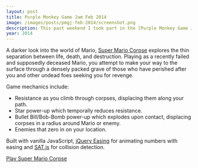 ```yaml
---
layout: post
title: Purple Monkey Game Jam Feb 2014
image: /images/posts/pmgj-feb-2014/screenshot.png
description: This past weekend I took part in the [Purple Monkey Game Jam](http://purplemonkeygamejam.com/), an event run and sponsored by [Cantina](http://cantina.co/) in downtown Boston, MA. The theme for this game jam was **"You win, ... now what."** Here is brief description of both the story and the functionality of my game.
year: 2014
---
```


A darker look into the world of Mario, [Super Mario Corpse](http://robotmonsterlovesyou.github.io/purplemonkeygamejam-feb-2014/) explores the thin separation between life, death, and destruction. Playing as a recently failed and supposedly deceased Mario, you attempt to make your way to the surface through a densely packed grave of those who have perished after you and other undead foes seeking you for revenge.

Game mechanics include:

- Resistance as you climb through corpses, displacing them along your path.
- Star power-up which temporally reduces resistance.
- Bullet Bill/Bob-Bomb power-up which explodes upon contact, displacing corpses in a radius around Mario or enemy.
- Enemies that zero in on your location.

Built with vanilla JavaScript, [jQuery Easing](https://github.com/ai/easings.net) for animating numbers with easing and [SAT.js](http://jriecken.github.io/sat-js/) for collision detection. 

[Play Super Mario Corpse](http://robotmonsterlovesyou.github.io/purplemonkeygamejam-feb-2014/)
